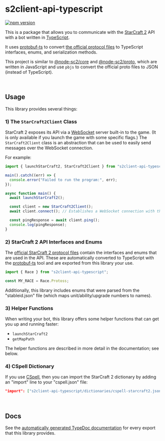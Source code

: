 # s2client-api-typescript

[![npm version](https://img.shields.io/npm/v/s2client-api-typescript.svg)](https://www.npmjs.com/package/s2client-api-typescript)

<!-- markdownlint-disable MD033 -->

This is a package that allows you to communicate with the [StarCraft 2](https://starcraft2.com/en-us/) API with a bot written in [TypeScript](https://www.typescriptlang.org/).

It uses [protobuf-ts](https://github.com/timostamm/protobuf-ts) to convert [the official protocol files](https://github.com/Blizzard/s2client-proto/tree/master/s2clientprotocol) to TypeScript interfaces, enums, and serialization methods.

This project is similar to [@node-sc2/core](https://github.com/node-sc2/core) and [@node-sc2/proto](https://github.com/node-sc2/proto), which are written in JavaScript and use `pbjs` to convert the official proto files to JSON (instead of TypeScript).

<br>

## Usage

This library provides several things:

### 1) The `StarCraft2Client` Class

StarCraft 2 exposes its API via a [WebSocket](https://en.wikipedia.org/wiki/WebSocket) server built-in to the game. (It is only available if you launch the game with some specific flags.) The `StarCraft2Client` class is an abstraction that can be used to easily send messages over the WebSocket connection.

For example:

```ts
import { launchStarCraft2, StarCraft2Client } from "s2client-api-typescript";

main().catch((err) => {
  console.error("Failed to run the program:", err);
});

async function main() {
  await launchStarCraft2();

  const client = new StarCraft2Client();
  await client.connect(); // Establishes a WebSocket connection with the game.

  const pingResponse = await client.ping();
  console.log(pingResponse);
}
```

### 2) StarCraft 2 API Interfaces and Enums

The [official StarCraft 2 protocol files](https://github.com/Blizzard/s2client-proto/tree/master/s2clientprotocol) contain the interfaces and enums that are used in the API. These are automatically converted to TypeScript with the [protobuf-ts](https://github.com/timostamm/protobuf-ts) tool and are exported from this library your use.

```ts
import { Race } from "s2client-api-typescript";

const MY_RACE = Race.Protoss;
```

Additionally, this library includes enums that were parsed from the "stableid.json" file (which maps unit/ability/upgrade numbers to names).

### 3) Helper Functions

When writing your bot, this library offers some helper functions that can get you up and running faster:

- `launchStarCraft2`
- `getMapPath`

The helper functions are described in more detail in the documentation; see below.

### 4) CSpell Dictionary

If you use [CSpell](https://cspell.org/), then you can import the StarCraft 2 dictionary by adding an "import" line to your "cspell.json" file:

```json
"import": ["s2client-api-typescript/dictionaries/cspell-starcraft2.json"],
```

<br>

## Docs

See the [automatically generated TypeDoc documentation](https://zamiell.github.io/s2client-api-typescript/modules.html) for every export that this library provides.
